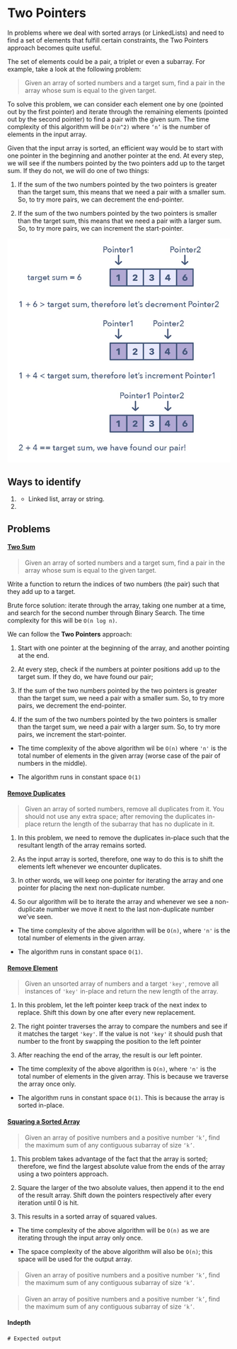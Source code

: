 # Two Pointers

In problems where we deal with sorted arrays (or LinkedLists) and need to find a set of elements that fulfill certain constraints, the Two Pointers approach becomes quite useful.

The set of elements could be a pair, a triplet or even a subarray. For example, take a look at the following problem:

> Given an array of sorted numbers and a target sum, find a pair in the array whose sum is equal to the given target.

To solve this problem, we can consider each element one by one (pointed out by the first pointer) and iterate through the remaining elements (pointed out by the second pointer) to find a pair with the given sum. The time complexity of this algorithm will be `O(n^2)` where `‘n’` is the number of elements in the input array.

Given that the input array is sorted, an efficient way would be to start with one pointer in the beginning and another pointer at the end. At every step, we will see if the numbers pointed by the two pointers add up to the target sum. If they do not, we will do one of two things:

1. If the sum of the two numbers pointed by the two pointers is greater than the target sum, this means that we need a pair with a smaller sum. So, to try more pairs, we can decrement the end-pointer.

2. If the sum of the two numbers pointed by the two pointers is smaller than the target sum, this means that we need a pair with a larger sum. So, to try more pairs, we can increment the start-pointer.





![two pointers](../../../assets/two_pointers.png)


## Ways to identify

1.
    - Linked list, array or string.

2.

## Problems

#### [Two Sum](./02.%20Two%20Sum.py)

> Given an array of sorted numbers and a target sum, find a pair in the array whose sum is equal to the given target.

Write a function to return the indices of two numbers (the pair) such that they add up to a target.

Brute force solution: iterate through the array, taking one number at a time, and search for the second number through Binary Search.
The time complexity for this will be `O(n log n)`.

We can follow the **Two Pointers** approach:
1. Start with one pointer at the beginning of the array, and another pointing at the end.

2. At every step, check if the numbers at pointer positions add up to the target sum. If they do, we have found our pair;

3. If the sum of the two numbers pointed by the two pointers is greater than the target sum, we need a pair with a smaller sum. So, to try more pairs, we decrement the end-pointer.

4. If the sum of the two numbers pointed by the two pointers is smaller than the target sum, we need a pair with a larger sum. So, to try more pairs, we increment the start-pointer.

- The time complexity of the above algorithm wil be `O(n)` where `'n'` is the total number of elements in the given array (worse case of the pair of numbers in the middle).

- The algorithm runs in constant space `O(1)`


#### [Remove Duplicates](./03.%20Remove%20duplicates.py)

> Given an array of sorted numbers, remove all duplicates from it. You should not use any extra space; after removing the duplicates in-place return the length of the subarray that has no duplicate in it.

1. In this problem, we need to remove the duplicates in-place such that the resultant length of the array remains sorted.

2. As the input array is sorted, therefore, one way to do this is to shift the elements left whenever we encounter duplicates.

3. In other words, we will keep one pointer for iterating the array and one pointer for placing the next non-duplicate number.

4. So our algorithm will be to iterate the array and whenever we see a non-duplicate number we move it next to the last non-duplicate number we’ve seen.

- The time complexity of the above algorithm will be `O(n)`, where `'n'` is the total number of elements in the given array.

- The algorithm runs in constant space `O(1)`.

#### [Remove Element](./04.%20Remove%20element.py)

> Given an unsorted array of numbers and a target `'key'`, remove all instances of `'key'` in-place and return the new length of the array.

1. In this problem, let the left pointer keep track of the next index to replace. Shift this down by one after every new replacement.

2. The right pointer traverses the array to compare the numbers and see if it matches the target `'key'`. If the value is not `'key'` it should push that number to the front by swapping the position to the left pointer

3. After reaching the end of the array, the result is our left pointer.

- The time complexity of the above algorithm is `O(n)`, where `'n'` is the total number of elements in the given array. This is because we traverse the array once only.

- The algorithm runs in constant space `O(1)`. This is because the array is sorted in-place.

#### [Squaring a Sorted Array](./05.%20Squaring%20a%20sorted%20array.py)

> Given an array of positive numbers and a positive number `‘k’`, find the maximum sum of any contiguous subarray of size `‘k’`.

1. This problem takes advantage of the fact that the array is sorted; therefore, we find the largest absolute value from the ends of the array using a two pointers approach.

2. Square the larger of the two absolute values, then append it to the end of the result array. Shift down the pointers respectively after every iteration until 0 is hit.

3. This results in a sorted array of squared values.

- The time complexity of the above algorithm will be `O(n)` as we are iterating through the input array only once.

- The space complexity of the above algorithm will also be `O(n)`; this space will be used for the output array.

#### [](link)

> Given an array of positive numbers and a positive number `‘k’`, find the maximum sum of any contiguous subarray of size `‘k’`.


#### [](link)

> Given an array of positive numbers and a positive number `‘k’`, find the maximum sum of any contiguous subarray of size `‘k’`.

#### Indepth



```
# Expected output
```
